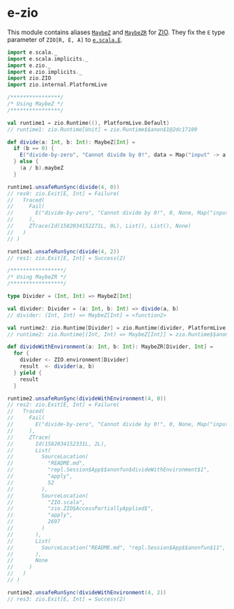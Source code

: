 
[//]: # "This file is generated by [mdoc](https://scalameta.org/mdoc). Do not edit it directly as it will be overwritten. Instead edit corresponding file in docs folder."

# e-zio

This module contains aliases [`MaybeZ`](src/main/scala/e/zio/package.scala) and [`MaybeZR`](src/main/scala/e/zio/package.scala) for [ZIO](https://zio.dev). They fix the `E` type parameter of `ZIO[R, E, A]` to [`e.scala.E`](../e-scala/src/main/scala/e/scala/E.scala).

```scala
import e.scala._
import e.scala.implicits._
import e.zio._
import e.zio.implicits._
import zio.ZIO
import zio.internal.PlatformLive

/****************/
/* Using MaybeZ */
/****************/

val runtime1 = zio.Runtime((), PlatformLive.Default)
// runtime1: zio.Runtime[Unit] = zio.Runtime$$anon$1@2dc17109

def divide(a: Int, b: Int): MaybeZ[Int] =
  if (b == 0) {
    E("divide-by-zero", "Cannot divide by 0!", data = Map("input" -> a.toString)).maybeZ
  } else {
    (a / b).maybeZ
  }

runtime1.unsafeRunSync(divide(4, 0))
// res0: zio.Exit[E, Int] = Failure(
//   Traced(
//     Fail(
//       E("divide-by-zero", "Cannot divide by 0!", 0, None, Map("input" -> "4"))
//     ),
//     ZTrace(Id(1582034152271L, 0L), List(), List(), None)
//   )
// )

runtime1.unsafeRunSync(divide(4, 2))
// res1: zio.Exit[E, Int] = Success(2)

/*****************/
/* Using MaybeZR */
/*****************/

type Divider = (Int, Int) => MaybeZ[Int]

val divider: Divider = (a: Int, b: Int) => divide(a, b)
// divider: (Int, Int) => MaybeZ[Int] = <function2>

val runtime2: zio.Runtime[Divider] = zio.Runtime(divider, PlatformLive.Default)
// runtime2: zio.Runtime[(Int, Int) => MaybeZ[Int]] = zio.Runtime$$anon$1@3a1f063

def divideWithEnvironment(a: Int, b: Int): MaybeZR[Divider, Int] =
  for {
    divider <- ZIO.environment[Divider]
    result  <- divider(a, b)
  } yield {
    result
  }

runtime2.unsafeRunSync(divideWithEnvironment(4, 0))
// res2: zio.Exit[E, Int] = Failure(
//   Traced(
//     Fail(
//       E("divide-by-zero", "Cannot divide by 0!", 0, None, Map("input" -> "4"))
//     ),
//     ZTrace(
//       Id(1582034152331L, 2L),
//       List(
//         SourceLocation(
//           "README.md",
//           "repl.Session$App$$anonfun$divideWithEnvironment$1",
//           "apply",
//           52
//         ),
//         SourceLocation(
//           "ZIO.scala",
//           "zio.ZIO$AccessPartiallyApplied$",
//           "apply",
//           2697
//         )
//       ),
//       List(
//         SourceLocation("README.md", "repl.Session$App$$anonfun$11", "apply", 61)
//       ),
//       None
//     )
//   )
// )

runtime2.unsafeRunSync(divideWithEnvironment(4, 2))
// res3: zio.Exit[E, Int] = Success(2)
``` 
